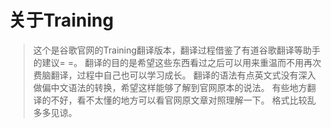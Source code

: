 # 关于Training
>这个是谷歌官网的Training翻译版本，翻译过程借鉴了有道谷歌翻译等助手的建议= =。
 翻译的目的是希望这些东西看过之后可以用来重温而不用再次费脑翻译，过程中自己也可以学习成长。
 翻译的语法有点英文式没有深入做偏中文语法的转换，希望这样能够了解到官网原本的说法。
 有些地方翻译的不好，看不太懂的地方可以看官网原文章对照理解一下。
 格式比较乱多多见谅。


